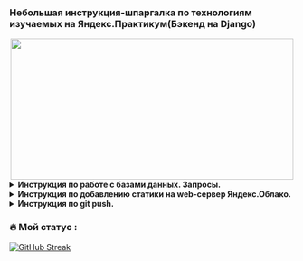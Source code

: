 ### Небольшая инструкция-шпаргалка по технологиям изучаемых на Яндекс.Практикум(Бэкенд на Django)
<div align="center">
  <img src="https://media.giphy.com/media/dWesBcTLavkZuG35MI/giphy.gif" width="500" height="250"/>
</div>

<details>
<summary><b>Инструкция по работе с базами данных. Запросы.</b></summary>
<details>
<summary><b>Создане таблицы. Заполнение. Вывод данных.</b></summary>
      
Создаем таблицу artists с двумя полями(с типом данных):
```
CREATE TABLE artists(name TEXT, year_of_birth INTEGER);
```
Делаем запись в таблицу:
```
INSERT INTO artists VALUES('Eminem', 1972);
```
Вернуть все поля и все записи таблицы artists:
```
SELECT * FROM artists;
```
Вернуть заданные поля и отсортированные записи таблицы artists:
```
SELECT name FROM artists WHERE year_of_birth = 1972;
```
> Запрос вернет: Eminem
</details>
<details>
<summary><b>Получение данных: SELECT, FROM, WHERE, DISTINCT.</b></summary>

#### Фильтрация по столбцам
Рассмотрим БД со следующими полями:
name | genre | year_of_birth
:----- | :----: | :-----:
Eminem  | Hip-hop | 1972
Linkin Park  | Alternative  | 1996
Metallica  | Metal  | 1981
- Оператор SELECT - указывают названия полей, значения которых должны вернуться в ответе;
- FROM — названия таблиц, в которых надо искать данные.
```
SELECT name,
       year_of_birth
FROM artists; 
```
При таком запросе вернется:
name | year_of_birth
:----- | :-----:
Eminem | 1972
Linkin Park | 1996
Metallica | 1981
#### Фильтрация по строкам
- WHERE - фильтрует записи в базе данных
```
SELECT *
FROM artists
WHERE year_of_birth > 1990;
```
При таком запросе вернется:
name | genre | year_of_birth
:----- | :----: | :-----:
Linkin Park  | Alternative  | 1996
#### Оператор сравнения для WHERE:
- = - проверка равенства
- <> - проверка неравенства
- \> - больше
- < - меньше
- \>= - больше или равно
- <= - меньше или равно
- BETWEEN начало_диапазона AND конец_диапазона - проверка в диапазоне значений. Например:
```
SELECT name       
FROM artists
WHERE year_of_birth BETWEEN 1980 AND 1990;
```
При таком запросе вернется:
name 
:-----
Metallica
- IN - вхождение в список
```
SELECT *       
FROM artists
WHERE genre IN ('Alternative', 'Metal');
```
name | genre | year_of_birth
:----- | :----: | :-----:
Linkin Park  | Alternative  | 1996
Metallica  | Metal  | 1981
- LIKE - использование маски для вывода данных.

Символ | Значение
:-----: | :----
\% | любое количество символов(в том числе и 0)
\_ | один символ(цифра, буква, пробел, пунктуационный или любой другой)
```
SELECT *       
FROM artists
WHERE genre LIKE 'Hip%';
```
При таком запросе вернется:
name | genre | year_of_birth
:----- | :----: | :-----:
Eminem  | Hip-hop | 1972

Больше операторов можно посмотреть [ТУТ](https://www.techonthenet.com/sqlite/comparison_operators.php)

Оператор WHERE позволяет использовать множество условий одновременно. Для объединения сразу нескольких условий используются операторы AND, OR или NOT.
```
SELECT *       
FROM artists
WHERE genre LIKE 'Hip%' OR year_of_birth = 1981;
```
При таком запросе вернется:
name | genre | year_of_birth
:----- | :----: | :-----:
Eminem  | Hip-hop | 1972
Metallica  | Metal  | 1981
- DISTINCT - вывод уникальных значений

Рассмотрим БД со следующими полями:
name | genre | year_of_birth
:----- | :----: | :-----:
Eminem | Hip-hop | 1972
Linkin Park | Alternative  | 1996
Metallica | Metal  | 1981
IceCube | Hip-hop | 1969
DrDre | Hip-hop | 1965
```
SELECT DISTINCT genre
FROM artists;
```
При таком запросе вернется:
genre 
:----:
Hip-hop
Alternative
Metal
</details>
  
<details>
<summary> <b>Агрегирующие функции COUNT, MIN, MAX, AVG, SUM.</b></summary>

В общем виде запрос с агрегирующией функцией выглядит так:
```
SELECT АГРЕГИРУЮЩАЯ_ФУНКЦИЯ(поле)    
FROM Таблица;
```
Рассмотрим БД со следующими полями:
name | genre | year_of_birth | albums
:----- | :----: | :-----: | :-----:
Eminem | Hip-hop | 1972 | 11
Linkin Park | Alternative  | 1996 | 7
Metallica | Metal  | 1981 | 11
IceCube | Hip-hop | 1969 | 10
DrDre | Hip-hop | 1965 | 3
- COUNT  - подсчет количесва записей в БД. Через COUNT можно подсчитать число записей в любой выборке, например, с условием  WHERE.
```
SELECT COUNT(*)
FROM artists; 
```
При таком запросе вернется: 5

- MIN и MAX - поиск минимального или максимального значения в БД.
```
SELECT MIN(albums)
FROM artists;
```
При таком запросе вернется: 3

- AVG и SUM - средние значение или сумма по столбцу. Может быть ограничена с помощью WHERE.
```
SELECT AVG(albums)
FROM artist
WHERE year_of_birth > 1980;
```
При таком запросе вернется: 9
</details>
<details>
<summary> <b>Группировка GROUP BY и фильтрация HAVING.</b></summary>
</details>
</details>

<details>
<summary> <b>Инструкция по добавлению статики на web-сервер Яндекс.Облако.</b></summary>
Открываем терминал и копируем папку со статикой на сервер:
  
```
scp -r /локальный_путь_до_папки_на_ПК/static логин@IP_сервера:/home/логин/папка_с_проектом/папка_хранения_статики
```
  
> Пример: scp -r /Files/yandex.praktikum/static grwo1@84.221.111.206:/home/grwo1/hw05_final/yatube
  
Настраиваем права доступа к папке static на сервере:
1) добавляем учетную запись в группу:
  
```
www-data sudo usermod -a -G ЛОГИН www-data
```
  
2) устанавливаем права:
  
```
sudo chown -R :www-data /полный_путь_до_папки_статики
```
  
</details>

<details>
<summary> <b>Инструкция по git push.</b></summary>

Настроить ввод логина и пароля при push:

```
git config remote.origin.url https://github.com/ЛОГИН_GITHUB/ВЕТКА_ПРОЕКТА.git
```
Создаем на GitHub персональный token.

1. переходим в Settings профиля на GitHub.

2. слева выбираем Developer settings.

3. Жмем Personal access tokens.

4. Жмем Generate new token.

5. Задаем имя и время.

6. Выбираем repo.

7. Жмем Generate token.

8. Копируем и втавляем вместо пароля при push.
  
<div align="center">
  <img src="[https://media.giphy.com/media/dWesBcTLavkZuG35MI/giphy.gif](https://mycyberuniverse.com/images/webp/articles/Arthur/how-fix-fatal-authentication-failed-for-https-github-com/1.webp)" width="500" height="250"/>
</div>
  
Push проекта:
```
git push -u -f origin master
```

</details>

### :fire: Мой статус :
[![GitHub Streak](http://github-readme-streak-stats.herokuapp.com?user=grwo1&theme=dark&background=000000)](https://git.io/streak-stats)

